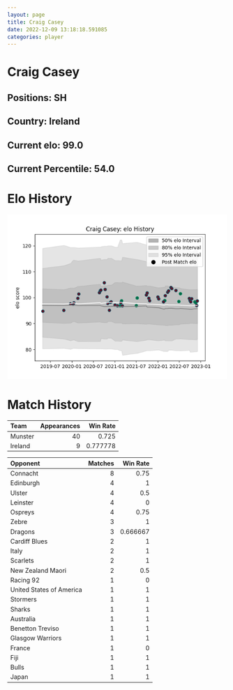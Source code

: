 ```yaml
---  
layout: page  
title: Craig Casey  
date: 2022-12-09 13:18:18.591085  
categories: player  
---
```

# Craig Casey

## Positions: SH

## Country: Ireland

## Current elo: 99.0

## Current Percentile: 54.0

# Elo History


![elo history](history_CraigCasey.png)
# Match History


| Team    |   Appearances |   Win Rate |
|:--------|--------------:|-----------:|
| Munster |            40 |   0.725    |
| Ireland |             9 |   0.777778 |

| Opponent                 |   Matches |   Win Rate |
|:-------------------------|----------:|-----------:|
| Connacht                 |         8 |   0.75     |
| Edinburgh                |         4 |   1        |
| Ulster                   |         4 |   0.5      |
| Leinster                 |         4 |   0        |
| Ospreys                  |         4 |   0.75     |
| Zebre                    |         3 |   1        |
| Dragons                  |         3 |   0.666667 |
| Cardiff Blues            |         2 |   1        |
| Italy                    |         2 |   1        |
| Scarlets                 |         2 |   1        |
| New Zealand Maori        |         2 |   0.5      |
| Racing 92                |         1 |   0        |
| United States of America |         1 |   1        |
| Stormers                 |         1 |   1        |
| Sharks                   |         1 |   1        |
| Australia                |         1 |   1        |
| Benetton Treviso         |         1 |   1        |
| Glasgow Warriors         |         1 |   1        |
| France                   |         1 |   0        |
| Fiji                     |         1 |   1        |
| Bulls                    |         1 |   1        |
| Japan                    |         1 |   1        |